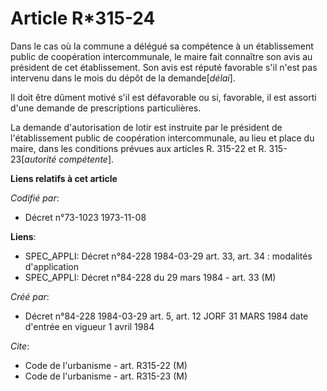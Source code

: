 # Article R*315-24

Dans le cas où la commune a délégué sa compétence à un établissement public de coopération intercommunale, le maire fait
connaître son avis au président de cet établissement. Son avis est réputé favorable s'il n'est pas intervenu dans le mois du
dépôt de la demande[*délai*].

Il doit être dûment motivé s'il est défavorable ou si, favorable, il est assorti d'une demande de prescriptions
particulières.

La demande d'autorisation de lotir est instruite par le président de l'établissement public de coopération intercommunale, au
lieu et place du maire, dans les conditions prévues aux articles R. 315-22 et R. 315-23[*autorité compétente*].

**Liens relatifs à cet article**

_Codifié par_:

  - Décret n°73-1023 1973-11-08

**Liens**:

  - SPEC_APPLI: Décret n°84-228 1984-03-29 art. 33, art. 34 : modalités d'application
  - SPEC_APPLI: Décret n°84-228 du 29 mars 1984 - art. 33 (M)

_Créé par_:

  - Décret n°84-228 1984-03-29 art. 5, art. 12 JORF 31 MARS 1984 date d'entrée en vigueur 1 avril 1984

_Cite_:

  - Code de l'urbanisme - art. R315-22 (M)
  - Code de l'urbanisme - art. R315-23 (M)
